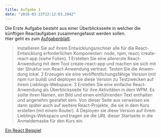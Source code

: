 ```yaml
---
title: Aufgabe 1
date: "2018-03-23T22:12:03.284Z"
---
```


Die Erste Aufgabe besteht aus einer Überblicksseite in welcher die künftigen Reactaufgaben zusammengefasst werden sollen.<br>
Hier geht es zum
[Aufgabenblatt](https://www.dm.hs-furtwangen.de/data/files/download_temp/9f99ca51818ac47646bec50844410143/JSF_A1.pdf).

>Installieren Sie auf ihrem Entwicklungsrechner alle für die React-Entwicklung
>erforderlichen Komponenten: node, npm, react, create-react-app (siehe Folien).
>1 Erstellen Sie eine allererste React-Anwendung mit dem Tool create-react-app
>und machen sie sich mit der Struktur von React-Anwendung vertraut.
>Testen Sie die Anwen- dung lokal.
>2 Erzeugen sie eine veröffentlichungsfähige Version (mit npm run build)
>und deployen sie diese Version zu Testzwecken auf ihrem Lieblings-Webspace.
>3 Erstellen Sie eine einfache React-Anwendung als Überblicksseite für ihre
> Aktivitäten in dem WPM. Es sollte ihren Namen, ein Bild und einen
>einführenden Text enthalten und angenehm gestaltet sein. Von dieser Seite aus
>verweisen sie dann später auch auf weitere React-Projekte, die sie in dem Kurs
>erstellen (mit einem Router).
>4 Deployen sie diese Version auf ihrem Lieblings-Webspace und tragen sie
>die URL dieser Startseite in die Anmeldemaske für den Kurs ein.

[Ein React Beispiel](https://webuser.hs-furtwangen.de/~taubew/react/30days102/)
